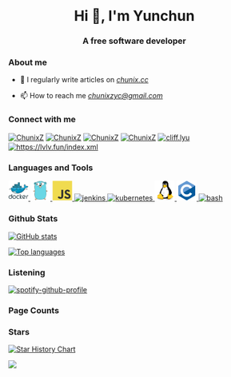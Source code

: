 <br/>
<h1 align="center">Hi 👋, I'm Yunchun</h1>
<h3 align="center">A free software developer</h3>

### About me

- 📝 I regularly write articles on *[chunix.cc](http://chunix.cc/)*

- 📫 How to reach me *[chunixzyc@gmail.com](mailto:chunixzyc@gmail.com)*

### Connect with me

<a href="https://github.com/ChunixZ" target="blank"><img align="center" src="https://raw.githubusercontent.com/rahuldkjain/github-profile-readme-generator/master/src/images/icons/Social/github.svg" alt="ChunixZ" height="30" width="40" /></a>
<a href="https://open.spotify.com/user/31dn4ntpac2ueiuutt5slnilf6yq" target="blank"><img align="center" src="https://raw.githubusercontent.com/rahuldkjain/github-profile-readme-generator/master/src/images/icons/Social/spotify.svg" alt="ChunixZ" height="30" width="40" /></a>
<a href="https://twitter.com/ChunixZ" target="blank"><img align="center" src="https://raw.githubusercontent.com/rahuldkjain/github-profile-readme-generator/master/src/images/icons/Social/twitter.svg" alt="ChunixZ" height="30" width="40" /></a>
<a href="https://fb.com/nervebing" target="blank"><img align="center" src="https://raw.githubusercontent.com/rahuldkjain/github-profile-readme-generator/master/src/images/icons/Social/facebook.svg" alt="ChunixZ" height="30" width="40" /></a>
<a href="https://instagram.com/cliff.lyu" target="blank"><img align="center" src="https://raw.githubusercontent.com/rahuldkjain/github-profile-readme-generator/master/src/images/icons/Social/instagram.svg" alt="cliff.lyu" height="30" width="40" /></a>
<a href="https://lvlv.fun/index.xml" target="blank"><img align="center" src="https://raw.githubusercontent.com/rahuldkjain/github-profile-readme-generator/master/src/images/icons/Social/rss.svg" alt="https://lvlv.fun/index.xml" height="30" width="40" /></a>

### Languages and Tools

<a href="https://www.docker.com/" target="_blank" rel="noreferrer"> <img src="https://raw.githubusercontent.com/devicons/devicon/master/icons/docker/docker-original-wordmark.svg" alt="docker" width="40" height="40"/> </a>
<a href="https://golang.org" target="_blank" rel="noreferrer"> <img src="https://raw.githubusercontent.com/devicons/devicon/master/icons/go/go-original.svg" alt="go" width="40" height="40"/> </a>
<a href="https://developer.mozilla.org/en-US/docs/Web/JavaScript" target="_blank" rel="noreferrer"> <img src="https://raw.githubusercontent.com/devicons/devicon/master/icons/javascript/javascript-original.svg" alt="javascript" width="40" height="40"/> </a>
<a href="https://www.jenkins.io" target="_blank" rel="noreferrer"> <img src="https://www.vectorlogo.zone/logos/jenkins/jenkins-icon.svg" alt="jenkins" width="40" height="40"/> </a>
<a href="https://kubernetes.io" target="_blank" rel="noreferrer"> <img src="https://www.vectorlogo.zone/logos/kubernetes/kubernetes-icon.svg" alt="kubernetes" width="40" height="40"/> </a>
<a href="https://www.linux.org/" target="_blank" rel="noreferrer"> <img src="https://raw.githubusercontent.com/devicons/devicon/master/icons/linux/linux-original.svg" alt="linux" width="40" height="40"/> </a>
<a href="https://www.gnu.org/" target="_blank" rel="noreferrer"> <img src="https://raw.githubusercontent.com/devicons/devicon/master/icons/c/c-original.svg" alt="c" width="40" height="40"/> </a>
<a href="https://www.gnu.org/software/bash/" target="_blank" rel="noreferrer"> <img src="https://www.vectorlogo.zone/logos/gnu_bash/gnu_bash-icon.svg" alt="bash" width="40" height="40"/> </a>

### Github Stats

[![GitHub stats](https://github-readme-stats.vercel.app/api?username=ChunixZ&show_icons=true&include_all_commits=true&theme=buefy&hide_border=true)](https://github.com/ChunixZ?tab=repositories)

[![Top languages](https://github-readme-stats.vercel.app/api/top-langs?username=ChunixZ&layout=compact&theme=buefy&hide_border=true)](https://github.com/ChunixZ?tab=repositories)

### Listening

[![spotify-github-profile](https://spotify-github-profile.vercel.app/api/view?uid=31dn4ntpac2ueiuutt5slnilf6yq&cover_image=true&theme=default&bar_color=53b14f&bar_color_cover=false)](https://open.spotify.com/user/31dn4ntpac2ueiuutt5slnilf6yq)

### Page Counts

### Stars
[![Star History Chart](https://api.star-history.com/svg?repos=coollabsio/coolify&type=Date)](https://star-history.com/#coollabsio/coolify&Date)

![](https://komarev.com/ghpvc/?username=ChunixZ&label=Profile%20views&color=ff69b4&style=for-the-badge)
